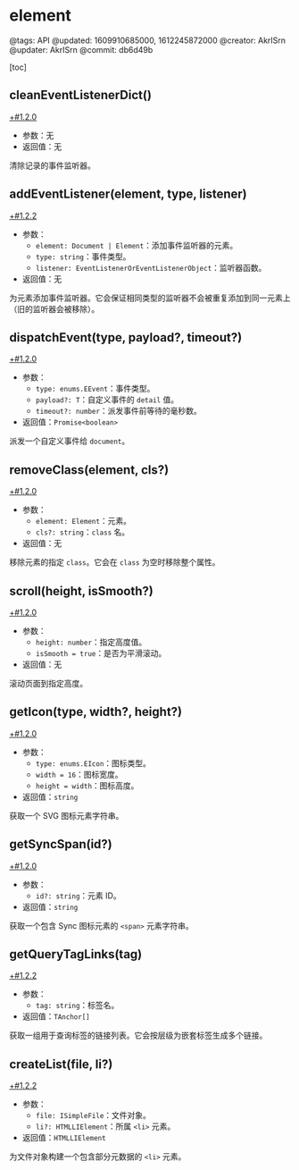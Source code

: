 # element

@tags: API
@updated: 1609910685000, 1612245872000
@creator: AkrISrn
@updater: AkrISrn
@commit: db6d49b

[toc]

## cleanEventListenerDict()

[+#1.2.0](/snippets/version-when-last-update.md)

- 参数：无
- 返回值：无

清除记录的事件监听器。

## addEventListener(element, type, listener)

[+#1.2.2](/snippets/version-when-last-update.md)

- 参数：
    - `element: Document | Element`：添加事件监听器的元素。
    - `type: string`：事件类型。
    - `listener: EventListenerOrEventListenerObject`：监听器函数。
- 返回值：无

为元素添加事件监听器。它会保证相同类型的监听器不会被重复添加到同一元素上（旧的监听器会被移除）。

## dispatchEvent(type, payload?, timeout?)

[+#1.2.0](/snippets/version-when-last-update.md)

- 参数：
    - `type: enums.EEvent`：事件类型。
    - `payload?: T`：自定义事件的 `detail` 值。
    - `timeout?: number`：派发事件前等待的毫秒数。
- 返回值：`Promise<boolean>`

派发一个自定义事件给 `document`。

## removeClass(element, cls?)

[+#1.2.0](/snippets/version-when-last-update.md)

- 参数：
    - `element: Element`：元素。
    - `cls?: string`：`class` 名。
- 返回值：无

移除元素的指定 `class`。它会在 `class` 为空时移除整个属性。

## scroll(height, isSmooth?)

[+#1.2.0](/snippets/version-when-last-update.md)

- 参数：
    - `height: number`：指定高度值。
    - `isSmooth = true`：是否为平滑滚动。
- 返回值：无

滚动页面到指定高度。

## getIcon(type, width?, height?)

[+#1.2.0](/snippets/version-when-last-update.md)

- 参数：
    - `type: enums.EIcon`：图标类型。
    - `width = 16`：图标宽度。
    - `height = width`：图标高度。
- 返回值：`string`

获取一个 SVG 图标元素字符串。

## getSyncSpan(id?)

[+#1.2.0](/snippets/version-when-last-update.md)

- 参数：
    - `id?: string`：元素 ID。
- 返回值：`string`

获取一个包含 Sync 图标元素的 `<span>` 元素字符串。

## getQueryTagLinks(tag)

[+#1.2.2](/snippets/version-when-last-update.md)

- 参数：
    - `tag: string`：标签名。
- 返回值：`TAnchor[]`

获取一组用于查询标签的链接列表。它会按层级为嵌套标签生成多个链接。

## createList(file, li?)

[+#1.2.2](/snippets/version-when-last-update.md)

- 参数：
    - `file: ISimpleFile`：文件对象。
    - `li?: HTMLLIElement`：所属 `<li>` 元素。
- 返回值：`HTMLLIElement`

为文件对象构建一个包含部分元数据的 `<li>` 元素。
